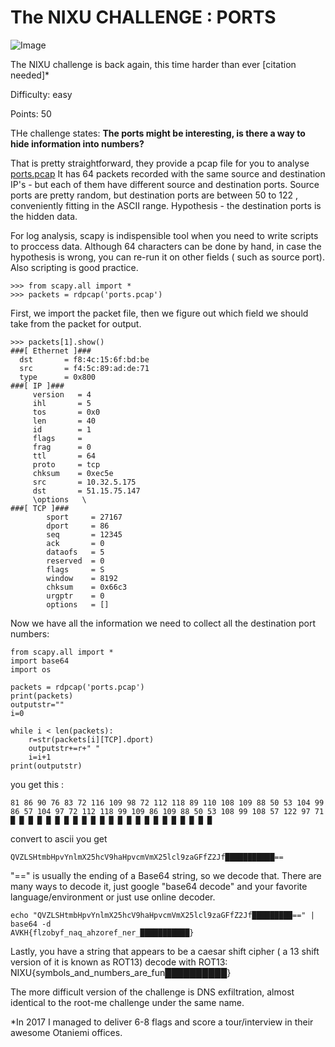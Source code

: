 # The NIXU CHALLENGE : PORTS

![Image](https://eqqn.github.io/images/nixuchalllogo.JPG)

The NIXU challenge is back again, this time harder than ever [citation needed]*

Difficulty: easy

Points: 50

THe challenge states: **The ports might be interesting, is there a way to hide information into numbers?**

That is pretty straightforward, they provide a pcap file for you to analyse [ports.pcap](https://github.com/eqqn/eqqn.github.io/raw/master/uploads/ports.pcap) 
It has 64 packets recorded with the same source and destination IP's - but each of them have different source and destination ports.
Source ports are pretty random, but destination ports are between 50 to 122 , conveniently fitting in the ASCII range. 
Hypothesis - the destination ports is the hidden data.

For log analysis, scapy is indispensible tool when you need to write scripts to proccess data. Although 64 characters can be done by hand, in case the hypothesis is wrong, you can re-run it on other fields ( such as source port). Also scripting is good practice.

```
>>> from scapy.all import *
>>> packets = rdpcap('ports.pcap')
```
First, we import the packet file, then we figure out which field we should take from the packet for output.

```
>>> packets[1].show()
###[ Ethernet ]###
  dst       = f8:4c:15:6f:bd:be
  src       = f4:5c:89:ad:de:71
  type      = 0x800
###[ IP ]###
     version   = 4
     ihl       = 5
     tos       = 0x0
     len       = 40
     id        = 1
     flags     =
     frag      = 0
     ttl       = 64
     proto     = tcp
     chksum    = 0xec5e
     src       = 10.32.5.175
     dst       = 51.15.75.147
     \options   \
###[ TCP ]###
        sport     = 27167
        dport     = 86
        seq       = 12345
        ack       = 0
        dataofs   = 5
        reserved  = 0
        flags     = S
        window    = 8192
        chksum    = 0x66c3
        urgptr    = 0
        options   = []
```

Now we have all the information we need to collect all the destination port numbers:

```
from scapy.all import *
import base64
import os

packets = rdpcap('ports.pcap')
print(packets)
outputstr=""
i=0

while i < len(packets):
    r=str(packets[i][TCP].dport)
    outputstr+=r+" "
    i=i+1
print(outputstr) 
```

you get this :
```
81 86 90 76 83 72 116 109 98 72 112 118 89 110 108 109 88 50 53 104 99 86 57 104 97 72 112 118 99 109 86 109 88 50 53 108 99 108 57 122 97 71  █ █ █ █ █ █ █ █ █ █ █ █ █ █ █ █ █ █ █ █ █ █ █ 
```
convert to ascii you get  
```
QVZLSHtmbHpvYnlmX25hcV9haHpvcmVmX25lcl9zaGFfZ2Jf███████████==
```
"==" is usually the ending of a Base64 string, so we decode that.
There are many ways to decode it, just google "base64 decode" and your favorite language/environment or just use online decoder.

```
echo "QVZLSHtmbHpvYnlmX25hcV9haHpvcmVmX25lcl9zaGFfZ2Jf█████████==" | base64 -d
AVKH{flzobyf_naq_ahzoref_ner_███████████}
```
Lastly, you have a string that appears to be a caesar shift cipher ( a 13 shift version of it is known as ROT13) 
decode with ROT13:
NIXU{symbols_and_numbers_are_fun██████████}



The more difficult version of the challenge is DNS exfiltration, almost identical to the root-me challenge under the same name. 




*In 2017 I managed to deliver 6-8 flags and score a tour/interview in their awesome Otaniemi offices. 

